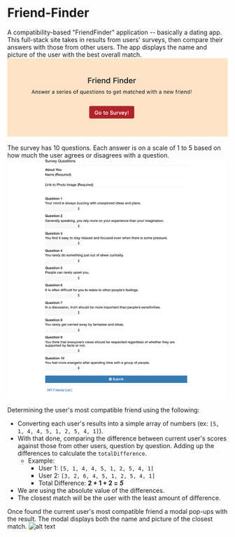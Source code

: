 # Friend-Finder
A compatibility-based "FriendFinder" application -- basically a dating app. This full-stack site  takes in results from  users' surveys, then compare their answers with those from other users. The app displays the name and picture of the user with the best overall match.
![alt text](main.png)

The survey  has 10 questions. Each answer is on a scale of 1 to 5 based on how much the user agrees or disagrees with a question.
![alt text](survey.png)

Determining the user's most compatible friend using the following:

   * Converting each user's results into a simple array of numbers (ex: `[5, 1, 4, 4, 5, 1, 2, 5, 4, 1]`).
   * With that done, comparing the difference between current user's scores against those from other users, question by question. Adding up the differences to calculate the `totalDifference`.
     * Example:
       * User 1: `[5, 1, 4, 4, 5, 1, 2, 5, 4, 1]`
       * User 2: `[3, 2, 6, 4, 5, 1, 2, 5, 4, 1]`
       * Total Difference: **2 + 1 + 2 =** **_5_**
   * We are using the absolute value of the differences. 
   * The closest match will be the user with the least amount of difference.

Once  found the current user's most compatible friend a modal pop-ups with the result.
The modal  displays both the name and picture of the closest match.
![alt text](match.png)
